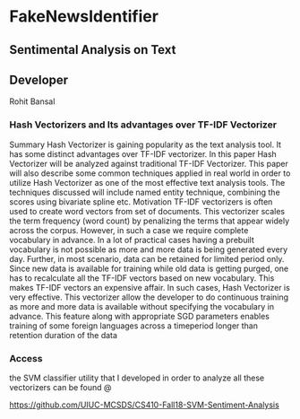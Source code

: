 # FakeNewsIdentifier

## Sentimental Analysis on Text

## Developer

Rohit Bansal


### Hash Vectorizers and Its advantages over TF-IDF Vectorizer

Summary
Hash Vectorizer is gaining popularity as the text analysis tool. It has some distinct advantages
over TF-IDF vectorizer. In this paper Hash Vectorizer will be analyzed against traditional TF-IDF
Vectorizer. This paper will also describe some common techniques applied in real world in order
to utilize Hash Vectorizer as one of the most effective text analysis tools. The techniques
discussed will include named entity technique, combining the scores using bivariate spline etc.
Motivation
TF-IDF vectorizers is often used to create word vectors from set of documents. This vectorizer
scales the term frequency (word count) by penalizing the terms that appear widely across the
corpus. However, in such a case we require complete vocabulary in advance. In a lot of practical
cases having a prebuilt vocabulary is not possible as more and more data is being generated
every day. Further, in most scenario, data can be retained for limited period only. Since new data
is available for training while old data is getting purged, one has to recalculate all the TF-IDF
vectors based on new vocabulary. This makes TF-IDF vectors an expensive affair. In such cases,
Hash Vectorizer is very effective. This vectorizer allow the developer to do continuous training as
more and more data is available without specifying the vocabulary in advance. This feature along
with appropriate SGD parameters enables training of some foreign languages across a timeperiod
longer than retention duration of the data

### Access
the SVM classifier utility that I developed in order to analyze all these vectorizers can be found @

https://github.com/UIUC-MCSDS/CS410-Fall18-SVM-Sentiment-Analysis





